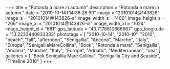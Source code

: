 +++
title = "Rotonda a mare in autumn"
description = "Rotonda a mare in autumn."
date = "2010-10-14T14:38:26.90"
image = "20101014@143826"
image_s = "20101014@143826-s"
image_width_s = "400"
image_height_s = "266"
image_xl = "20101014@143826-xl"
image_width_xl = "1024"
image_height_xl = "681"
gps_latitude = "43.7178610666667"
gps_longitude = "13.2233440833333"
phototags = [ "2010-10-14", "2010-10", "2010", "beach", "fall", "afternoon", "Senigallia", "Ancona", "Marche", "Italy", "Europe", "SenigalliaMareCollina", "Book", "Rotonda a mare", "Senigallia", "Ancona", "Marche", "Italy", "Europe", "Adriatic", "Mediterranean", "sea" ]
galleries = [ "Book Senigallia Mare Collina", "Senigallia City and Seaside", "Timeline 2010" ]
+++
